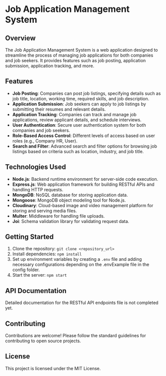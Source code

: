 # Job Application Management System

## Overview

The Job Application Management System is a web application designed to streamline the process of managing job applications for both companies and job seekers. It provides features such as job posting, application submission, application tracking, and more.

## Features

- **Job Posting**: Companies can post job listings, specifying details such as job title, location, working time, required skills, and job description.
- **Application Submission**: Job seekers can apply to job listings by submitting their resumes and relevant details.
- **Application Tracking**: Companies can track and manage job applications, review applicant details, and schedule interviews.
- **User Authentication**: Secure user authentication system for both companies and job seekers.
- **Role-Based Access Control**: Different levels of access based on user roles (e.g., Company HR, User).
- **Search and Filter**: Advanced search and filter options for browsing job listings based on criteria such as location, industry, and job title.

## Technologies Used

- **Node.js**: Backend runtime environment for server-side code execution.
- **Express.js**: Web application framework for building RESTful APIs and handling HTTP requests.
- **MongoDB**: NoSQL database for storing application data.
- **Mongoose**: MongoDB object modeling tool for Node.js.
- **Cloudinary**: Cloud-based image and video management platform for storing and serving media files.
- **Multer**: Middleware for handling file uploads.
- **Joi**: Schema validation library for validating request data.

## Getting Started

1. Clone the repository: `git clone <repository_url>`
2. Install dependencies: `npm install`
3. Set up environment variables by creating a `.env` file and adding necessary configurations depending on the .envExample file in the config folder.
4. Start the server: `npm start`

## API Documentation

Detailed documentation for the RESTful API endpoints file is not completed yet.

## Contributing

Contributions are welcome! Please follow the standard guidelines for contributing to open source projects.

## License

This project is licensed under the MIT License.
